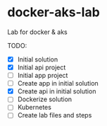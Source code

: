 # docker-aks-lab
Lab for docker &amp; aks

TODO:
  - [x] Initial solution
  - [x] Initial api project
  - [ ] Initial app project
  - [ ] Create app in initial solution
  - [x] Create api in initial solution
  - [ ] Dockerize solution
  - [ ] Kubernetes
  - [ ] Create lab files and steps
